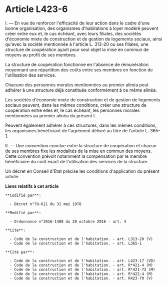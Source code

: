 # Article L423-6

I. ― En vue de renforcer l'efficacité de leur action dans le cadre d'une bonne organisation, des organismes d'habitations à
loyer modéré peuvent créer entre eux et, le cas échéant, avec leurs filiales, des sociétés d'économie mixte de construction
et de gestion de logements sociaux, ainsi qu'avec la société mentionnée à l'article L. 313-20 ou ses filiales, une structure
de coopération ayant pour seul objet la mise en commun de moyens au profit de ses membres. 

La structure de coopération fonctionne en l'absence de rémunération moyennant une répartition des coûts entre ses membres en
fonction de l'utilisation des services. 

Chacune des personnes morales mentionnées au premier alinéa peut adhérer à une structure déjà constituée conformément à ce
même alinéa. 

Les sociétés d'économie mixte de construction et de gestion de logements sociaux peuvent, dans les mêmes conditions, créer
une structure de coopération entre elles et, le cas échéant, les personnes morales mentionnées au premier alinéa du présent
I. 

Peuvent également adhérer à ces structures, dans les mêmes conditions, les organismes bénéficiant de l'agrément délivré au
titre de l'article L. 365-1. 

II. ― Une convention conclue entre la structure de coopération et chacun de ses membres fixe les modalités de la mise en
commun des moyens. Cette convention prévoit notamment la compensation par le membre bénéficiaire du coût exact de
l'utilisation des services de la structure. 

Un décret en Conseil d'Etat précise les conditions d'application du présent article.

**Liens relatifs à cet article**

	**Codifié par**:

	  - Décret n°78-621 du 31 mai 1978

	**Modifié par**:

	  - Ordonnance n°2016-1408 du 20 octobre 2016 - art. 4

	**Cite**:

	  - Code de la construction et de l'habitation. - art. L313-20 (V)
	  - Code de la construction et de l'habitation. - art. L365-1

	**Cité par**:

	  - Code de la construction et de l'habitation. - art. L423-17 (VD)
	  - Code de la construction et de l'habitation. - art. R*421-4 (M)
	  - Code de la construction et de l'habitation. - art. R*421-73 (M)
	  - Code de la construction et de l'habitation. - art. R*422-4 (M)
	  - Code de la construction et de l'habitation. - art. R423-79 (V)
